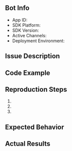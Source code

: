 ## Bot Info <!-- As registered in the Bot Developer Portal at https://dev.botframework.com -->
* App ID: 
* SDK Platform: <!-- .NET or Node.js -->
* SDK Version: <!-- SDK version -->
* Active Channels: <!-- Skype, MS Teams, Slack, Direct Line, etc. -->
* Deployment Environment: <!-- ngrok, Auzure Bot Service, Azure App Service, other -->

## Issue Description
<!-- Describe your issue, question, or feature request -->

## Code Example
<!-- The bot code that reproduces the issue -->

## Reproduction Steps
1.
2.
3.

## Expected Behavior
<!-- What you expected to happen. -->

## Actual Results
<!-- What actually happened. Please give examples and support it with screenshots, copied output or error messages. -->
